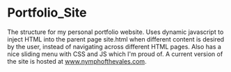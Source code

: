 # Portfolio_Site
The structure for my personal portfolio website. 
Uses dynamic javascript to inject HTML into the parent page site.html when different content is desired by the user, instead of navigating across different HTML pages. Also has a nice sliding menu with CSS and JS which I'm proud of. A current version of the site is hosted at www.nymphofthevales.com.
